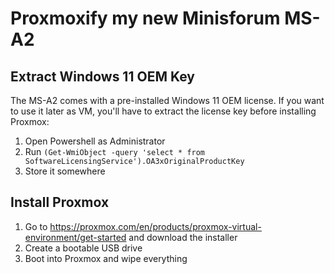 # Proxmoxify my new Minisforum MS-A2

## Extract Windows 11 OEM Key

The MS-A2 comes with a pre-installed Windows 11 OEM license. If you want to use it later as VM, you'll have to extract the license key before installing Proxmox:

1. Open Powershell as Administrator
2. Run `(Get-WmiObject -query 'select * from SoftwareLicensingService').OA3xOriginalProductKey`
3. Store it somewhere

## Install Proxmox

1. Go to https://proxmox.com/en/products/proxmox-virtual-environment/get-started and download the installer
2. Create a bootable USB drive
3. Boot into Proxmox and wipe everything
